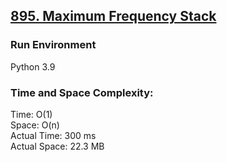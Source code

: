 ## [895. Maximum Frequency Stack](https://leetcode.com/problems/maximum-frequency-stack/)

### Run Environment
Python 3.9

### Time and Space Complexity:
Time: O(1)  
Space: O(n)  
Actual Time: 300 ms  
Actual Space: 22.3 MB
